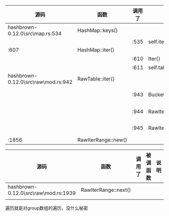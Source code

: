 | 源码                                | 函数                | 调用了 | 被调函数                  | 说明                   |
| ----------------------------------- | ------------------- | ------ | ------------------------- | ---------------------- |
| hashbrown-0.12.0\src\map.rs:534     | HashMap::keys()     |        |                           |                        |
|                                     |                     | :535   | self.iter()               |                        |
| :607                                | HashMap::iter()     |        |                           |                        |
|                                     |                     | :610   | Iter{}                    | 构造Iter对象           |
|                                     |                     | :611   | self.table.iter()         |                        |
| hashbrown-0.12.0\src\raw\mod.rs:942 | RawTable::iter()    |        |                           |                        |
|                                     |                     | :943   | Bucket::from_base_index() | 从最后一个下标开始遍历 |
|                                     |                     | :944   | RawIter{}                 | 构造一个RawIter对象    |
|                                     |                     | :945   | RawIterRange::new()       | RawIterRange类         |
| :1856                               | RawIterRange::new() |        |                           |                        |

| 源码                                 | 函数                 | 调用了 | 被调函数 | 说明 |
| ------------------------------------ | -------------------- | ------ | -------- | ---- |
| hashbrown-0.12.0\src\raw\mod.rs:1939 | RawIterRange::next() |        |          |      |
|                                      |                      |        |          |      |



遍历就是对group数组的遍历，没什么秘密

